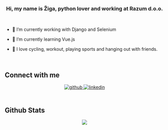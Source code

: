 ### <div align="center">Hi, my name is Žiga, python lover and working at Razum d.o.o.</div>  
  
<br/>  

- 🔭 I’m currently working with Django and Selenium
  

- 🌱 I’m currently learning Vue.js
  

- 🏐 I love cycling, workout, playing sports and hanging out with friends.
  

<br/>  


## Connect with me  
<div align="center">
<a href="https://github.com/ziga12341" target="_blank">
<img src=https://img.shields.io/badge/github-%2324292e.svg?&style=for-the-badge&logo=github&logoColor=white alt=github style="margin-bottom: 5px;" />
</a>
<a href="https://linkedin.com/in/zigapregelj" target="_blank">
<img src=https://img.shields.io/badge/linkedin-%231E77B5.svg?&style=for-the-badge&logo=linkedin&logoColor=white alt=linkedin style="margin-bottom: 5px;" />
</a>
</div>  
  

<br/>  

## Github Stats  
<div align="center"><img src="https://github-readme-stats.vercel.app/api?username=ziga12341&show_icons=true&count_private=true&hide_border=true" align="center" /></div>  

<br/>  
